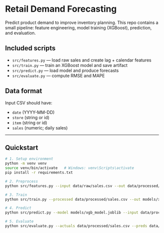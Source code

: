 # Retail Demand Forecasting

Predict product demand to improve inventory planning. This repo contains a small pipeline: feature engineering, model training (XGBoost), prediction, and evaluation.

## Included scripts
- `src/features.py` — load raw sales and create lag + calendar features
- `src/train.py` — train an XGBoost model and save artifact
- `src/predict.py` — load model and produce forecasts
- `src/evaluate.py` — compute RMSE and MAPE

## Data format
Input CSV should have:
- `date` (YYYY-MM-DD)
- `store` (string or id)
- `item` (string or id)
- `sales` (numeric; daily sales)
---------
## Quickstart
```bash
# 1. Setup environment
python -m venv venv
source venv/bin/activate   # Windows: venv\Scripts\activate
pip install -r requirements.txt

# 2. Preprocess
python src/features.py --input data/raw/sales.csv --out data/processed/sales.csv

# 3. Train
python src/train.py --processed data/processed/sales.csv --out models/xgb_model.joblib

# 4. Predict
python src/predict.py --model models/xgb_model.joblib --input data/processed/sales.csv --out data/preds.csv

# 5. Evaluate
python src/evaluate.py --actuals data/processed/sales.csv --preds data/preds.csv
